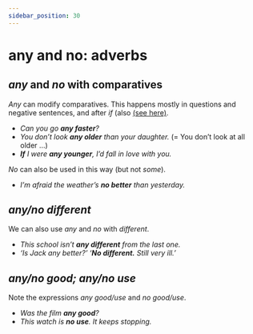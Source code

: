 ```yaml
---
sidebar_position: 30
---
```


# any and no: adverbs

## *any* and *no* with comparatives

*Any* can modify comparatives. This happens mostly in questions and negative sentences, and after *if* (also [(see here)](./../../grammar/basic-clause-types/non-affirmative-words-anybody-ever-yet-etc).

- *Can you go **any faster**?*
- *You don’t look **any older** than your daughter.* (= You don’t look at all older …)
- ***If** I were **any younger**, I’d fall in love with you.*

*No* can also be used in this way (but not *some*).

- *I’m afraid the weather’s **no better** than yesterday.*

## *any/no different*

We can also use *any* and *no* with *different*.

- *This school isn’t **any different** from the last one.*
- *‘Is Jack any better?’ ‘**No different.** Still very ill.’*

## *any/no good; any/no use*

Note the expressions *any good/use* and *no good/use*.

- *Was the film **any good**?*
- *This watch is **no use**. It keeps stopping.*
